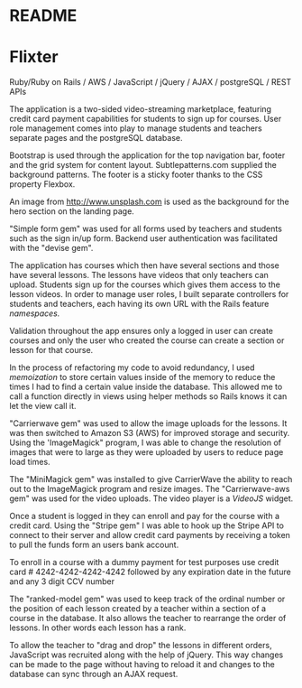 # README

# Flixter

Ruby/Ruby on Rails / AWS / JavaScript / jQuery / AJAX / postgreSQL / REST APIs

The application is a two-sided video-streaming marketplace, featuring credit card payment capabilities for students to sign up for courses. User role management comes into play to manage students and teachers separate pages and the postgreSQL database.

Bootstrap is used through the application for the top navigation bar, footer and the grid system for content layout. Subtlepatterns.com supplied the background patterns. The footer is a sticky footer thanks to the CSS property Flexbox.

An image from http://www.unsplash.com is used as the background for the hero section on the landing page.  

"Simple form gem" was used for all forms used by teachers and students such as the sign in/up form. Backend user authentication was facilitated with the "devise gem".

The application has courses which then have several sections and those have several lessons. The lessons have videos that only teachers can upload. Students sign up for the courses which gives them access to the lesson videos. In order to manage user roles, I built separate controllers for students and teachers, each having its own URL with the Rails feature _namespaces._

Validation throughout the app ensures only a logged in user can create courses and only the user who created the course can create a section or lesson for that course. 

In the process of refactoring my code to avoid redundancy, I used _memoization_ to store certain values inside of the memory to reduce the times I had to find a certain value inside the database. This allowed me to call a function directly in views using helper methods so Rails knows it can let the view call it.

"Carrierwave gem" was used to allow the image uploads for the lessons. It was then switched to Amazon S3 (AWS) for improved storage and security. Using the 'ImageMagick" program, I was able to change the resolution of images that were to large as they were uploaded by users to reduce page load times. 

The "MiniMagick gem" was installed to give CarrierWave the ability to reach out to the ImageMagick program and resize images. The "Carrierwave-aws gem" was used for the video uploads. The video player is a _VideoJS_ widget.

Once a student is logged in they can enroll and pay for the course with a credit card. Using the "Stripe gem" I was able to hook up the Stripe API to connect to their server and allow credit card payments by receiving a token to pull the funds form an users bank account. 

To enroll in a course with a dummy payment for test purposes use credit card #  4242-4242-4242-4242 followed by any expiration date in the future and any 3 digit CCV number

The "ranked-model gem" was used to keep track of the ordinal number or the position of each lesson created by a teacher within a section of a course in the database. It also allows the teacher to rearrange the order of lessons. In other words each lesson has a rank.

To allow the teacher to "drag and drop" the lessons in different orders, JavaScript was recruited along with the help of jQuery. This way changes can be made to the page without having to reload it and changes to the database can sync through an AJAX request.
